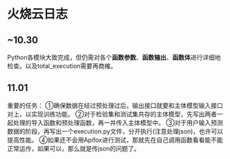 # 火烧云日志
## ~10.30
Python各模块大致完成，但仍需对各个**函数参数**、**函数输出**、**函数体**进行详细地检查。以及total_execution需要再商榷。

## 11.01
重要的任务：
①确保数据在经过预处理过后，输出接口就要和主体模型输入接口对上，以实现训练功能。
②对于检验集和测试集共存的主体模型，先写出两者一起处理的导入函数和预处理函数，再一并传入主体模型中。
③对于用户输入预测数据的阶段，再写出一个execution.py文件，分开执行(注意处理json)，也许可以提高性能。
④如果还不会用Apifox进行测试，那就先在自己调用函数看看能不能正常运作，如果可以，那么就是传json的问题了。
